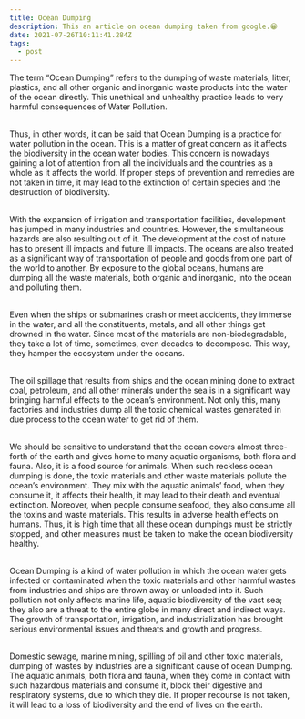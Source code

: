 ```yaml
---
title: Ocean Dumping
description: This an article on ocean dumping taken from google.😁
date: 2021-07-26T10:11:41.284Z
tags:
  - post
---
```

The term “Ocean Dumping” refers to the dumping of waste materials, litter, plastics, and all other organic and inorganic waste products into the water of the ocean directly. This unethical and unhealthy practice leads to very harmful consequences of Water Pollution.<br><br>

Thus, in other words, it can be said that Ocean Dumping is a practice for water pollution in the ocean. This is a matter of great concern as it affects the biodiversity in the ocean water bodies. This concern is nowadays gaining a lot of attention from all the individuals and the countries as a whole as it affects the world. If proper steps of prevention and remedies are not taken in time, it may lead to the extinction of certain species and the destruction of biodiversity.<br><br>

With the expansion of irrigation and transportation facilities, development has jumped in many industries and countries. However, the simultaneous hazards are also resulting out of it. The development at the cost of nature has to present ill impacts and future ill impacts. The oceans are also treated as a significant way of transportation of people and goods from one part of the world to another. By exposure to the global oceans, humans are dumping all the waste materials, both organic and inorganic, into the ocean and polluting them.<br><br>

Even when the ships or submarines crash or meet accidents, they immerse in the water, and all the constituents, metals, and all other things get drowned in the water. Since most of the materials are non-biodegradable, they take a lot of time, sometimes, even decades to decompose. This way, they hamper the ecosystem under the oceans.<br><br>

The oil spillage that results from ships and the ocean mining done to extract coal, petroleum, and all other minerals under the sea is in a significant way bringing harmful effects to the ocean’s environment. Not only this, many factories and industries dump all the toxic chemical wastes generated in due process to the ocean water to get rid of them.<br><br>

We should be sensitive to understand that the ocean covers almost three-forth of the earth and gives home to many aquatic organisms, both flora and fauna. Also, it is a food source for animals. When such reckless ocean dumping is done, the toxic materials and other waste materials pollute the ocean’s environment. They mix with the aquatic animals’ food, when they consume it, it affects their health, it may lead to their death and eventual extinction. Moreover, when people consume seafood, they also consume all the toxins and waste materials. This results in adverse health effects on humans. Thus, it is high time that all these ocean dumpings must be strictly stopped, and other measures must be taken to make the ocean biodiversity healthy.<br><br>

Ocean Dumping is a kind of water pollution in which the ocean water gets infected or contaminated when the toxic materials and other harmful wastes from industries and ships are thrown away or unloaded into it. Such pollution not only affects marine life, aquatic biodiversity of the vast sea; they also are a threat to the entire globe in many direct and indirect ways. The growth of transportation, irrigation, and industrialization has brought serious environmental issues and threats and growth and progress.<br><br>

Domestic sewage, marine mining, spilling of oil and other toxic materials, dumping of wastes by industries are a significant cause of ocean Dumping. The aquatic animals, both flora and fauna, when they come in contact with such hazardous materials and consume it, block their digestive and respiratory systems, due to which they die. If proper recourse is not taken, it will lead to a loss of biodiversity and the end of lives on the earth.